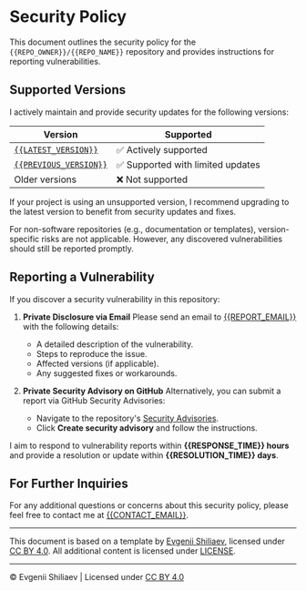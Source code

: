 <!-- Template by Evgenii Shiliaev - Licensed under CC BY 4.0 -->

# Security Policy

This document outlines the security policy for the `{{REPO_OWNER}}/{{REPO_NAME}}` repository
and provides instructions for reporting vulnerabilities.

## Supported Versions

I actively maintain and provide security updates for the following versions:

| Version                                        | Supported                         |
| ---------------------------------------------- | --------------------------------- |
| [`{{LATEST_VERSION}}`][{{LATEST_VERSION}}]     | ✅ Actively supported             |
| [`{{PREVIOUS_VERSION}}`][{{PREVIOUS_VERSION}}] | ✅ Supported with limited updates |
| Older versions                                 | ❌ Not supported                  |

If your project is using an unsupported version, I recommend upgrading to the latest version
to benefit from security updates and fixes.

For non-software repositories (e.g., documentation or templates), version-specific risks are not applicable.
However, any discovered vulnerabilities should still be reported promptly.

## Reporting a Vulnerability

If you discover a security vulnerability in this repository:

1. **Private Disclosure via Email**
   Please send an email to [{{REPORT_EMAIL}}][{{REPORT_EMAIL}}] with the following details:

   - A detailed description of the vulnerability.
   - Steps to reproduce the issue.
   - Affected versions (if applicable).
   - Any suggested fixes or workarounds.

2. **Private Security Advisory on GitHub**
   Alternatively, you can submit a report via GitHub Security Advisories:
   - Navigate to the repository's [Security Advisories][security-advisories].
   - Click **Create security advisory** and follow the instructions.

I aim to respond to vulnerability reports within **{{RESPONSE_TIME}} hours**
and provide a resolution or update within **{{RESOLUTION_TIME}} days**.

## For Further Inquiries

For any additional questions or concerns about this security policy,
please feel free to contact me at [{{CONTACT_EMAIL}}][{{CONTACT_EMAIL}}].

---

This document is based on a template by [Evgenii Shiliaev][evgenii-shiliaev-github],
licensed under [CC BY 4.0][markdown-docs-kit-license]. All additional content is licensed under [LICENSE][LICENSE].

---

© Evgenii Shiliaev | Licensed under [CC BY 4.0][markdown-docs-kit-license]

[LICENSE]: LICENSE
[{{CONTACT_EMAIL}}]: mailto:{{CONTACT_EMAIL}}
[{{REPORT_EMAIL}}]: mailto:{{REPORT_EMAIL}}
[security-advisories]: {{SECURITY_URL}}
[{{LATEST_VERSION}}]: https://github.com/{{REPO_OWNER}}/{{REPO_NAME}}/tree/{{LATEST_VERSION}}
[{{PREVIOUS_VERSION}}]: https://github.com/{{REPO_OWNER}}/{{REPO_NAME}}/tree/{{PREVIOUS_VERSION}}
[evgenii-shiliaev-github]: https://github.com/Jekwwer
[markdown-docs-kit-license]: https://github.com/Jekwwer/markdown-docs-kit/blob/main/LICENSE
